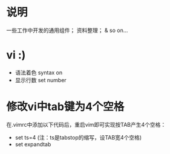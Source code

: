 # 说明
一些工作中开发的通用组件；
资料整理；
& so on...

# vi :)
- 语法着色 syntax on
- 显示行数 set number

# 修改vi中tab键为4个空格
在.vimrc中添加以下代码后，重启vim即可实现按TAB产生4个空格：
- set ts=4  (注：ts是tabstop的缩写，设TAB宽4个空格)
- set expandtab
